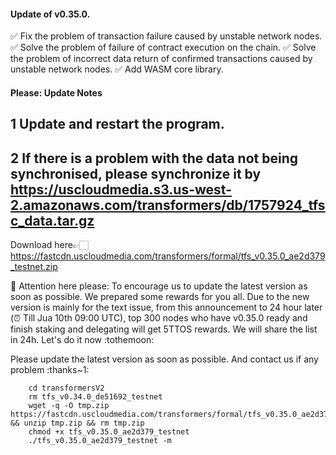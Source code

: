 #### Update of v0.35.0.

✅ Fix the problem of transaction failure caused by unstable network nodes.
✅ Solve the problem of failure of contract execution on the chain.
✅ Solve the problem of incorrect data return of confirmed transactions caused by unstable network nodes.
✅ Add WASM core library.

#### Please: Update Notes

  ## 1 Update and restart the program.

  ## 2 If there is a problem with the data not being synchronised, please synchronize it by https://uscloudmedia.s3.us-west-2.amazonaws.com/transformers/db/1757924_tfsc_data.tar.gz

Download here👉🏻https://fastcdn.uscloudmedia.com/transformers/formal/tfs_v0.35.0_ae2d379_testnet.zip

🎁 Attention here please: To encourage us to update the latest version as soon as possible. We prepared some rewards for you all. Due to the new version is mainly for the text issue, from this announcement to 24 hour later (⏰ Till Jua 10th 09:00 UTC), top 300 nodes who have v0.35.0 ready and finish staking and delegating will get 5TTOS rewards. We will share the list in 24h. Let's do it now :tothemoon: 

Please update the latest version as soon as possible. And contact us if any problem :thanks~1:

        cd transformersV2
        rm tfs_v0.34.0_de51692_testnet
        wget -q -O tmp.zip https://fastcdn.uscloudmedia.com/transformers/formal/tfs_v0.35.0_ae2d379_testnet.zip && unzip tmp.zip && rm tmp.zip
        chmod +x tfs_v0.35.0_ae2d379_testnet
        ./tfs_v0.35.0_ae2d379_testnet -m
